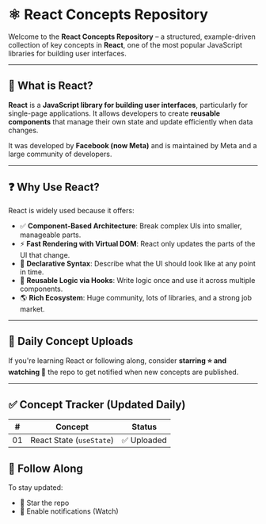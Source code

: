 # ⚛️ React Concepts Repository

Welcome to the **React Concepts Repository** – a structured, example-driven collection of key concepts in **React**, one of the most popular JavaScript libraries for building user interfaces.

---

## 📘 What is React?

**React** is a **JavaScript library for building user interfaces**, particularly for single-page applications. It allows developers to create **reusable components** that manage their own state and update efficiently when data changes.

It was developed by **Facebook (now Meta)** and is maintained by Meta and a large community of developers.

---

## ❓ Why Use React?

React is widely used because it offers:

- ✅ **Component-Based Architecture**: Break complex UIs into smaller, manageable parts.
- ⚡ **Fast Rendering with Virtual DOM**: React only updates the parts of the UI that change.
- 🔄 **Declarative Syntax**: Describe what the UI should look like at any point in time.
- 🔁 **Reusable Logic via Hooks**: Write logic once and use it across multiple components.
- 🌎 **Rich Ecosystem**: Huge community, lots of libraries, and a strong job market.

---
## 📅 Daily Concept Uploads
If you're learning React or following along, consider **starring ⭐ and watching 👀** the repo to get notified when new concepts are published.

---

## ✅ Concept Tracker (Updated Daily)

| #  | Concept                             | Status       |
|----|-------------------------------------|--------------|
| 01 | React State (`useState`)           | ✅ Uploaded   |


## 📌 Follow Along

To stay updated:

- 📌 Star the repo
- 🔔 Enable notifications (Watch)


